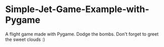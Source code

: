 # Simple-Jet-Game-Example-with-Pygame
 A flight game made with Pygame. Dodge the bombs. Don't forget to greet the sweet clouds :)
